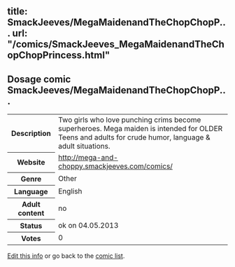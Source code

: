 title: SmackJeeves/MegaMaidenandTheChopChopP...
url: "/comics/SmackJeeves_MegaMaidenandTheChopChopPrincess.html"
---
Dosage comic SmackJeeves/MegaMaidenandTheChopChopP...
-----------------------------------------

<p id="msg"></p>
<script type="text/javascript">
if (window.location.search === '?edit_info_mail=sent_ok') {
  var elem = document.getElementById("msg");
  elem.innerHTML = 'Edited information sucessfully sent for review, which is usually done daily. Thanks!';
  elem.className = 'ok';
}
</script>
<table class="comicinfo">
<tr>
<th>Description</th><td>Two girls who love punching crims become superheroes. Mega maiden is intended for OLDER Teens and adults for crude humor, language &amp; adult situations.</td>
</tr>
<tr>
<th>Website</th><td><a href="http://mega-and-choppy.smackjeeves.com/comics/">http://mega-and-choppy.smackjeeves.com/comics/</a></td>
</tr>
<tr>
<th>Genre</th><td>Other</td>
</tr>
<tr>
<th>Language</th><td>English</td>
</tr>
<tr>
<th>Adult content</th><td>no</td>
</tr>
<tr>
<th>Status</th><td>ok on 04.05.2013</td>
</tr>
<tr>
<th>Votes</th><td>0</td>
</tr>
</table>

[Edit this info](SmackJeeves_MegaMaidenandTheChopChopPrincess_edit.html) or go back to the [comic list](../comic-index.html).
